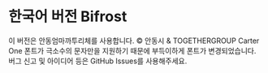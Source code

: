 # 한국어 버전 Bifrost

이 버전은 안동엄마까투리체를 사용합니다. :copyright: 안동시 & TOGETHERGROUP
Carter One 폰트가 극소수의 문자만을 지원하기 때문에 부득이하게 폰트가 변경되었습니다.
버그 신고 및 아이디어 등은 GitHub Issues를 사용해주세요.
